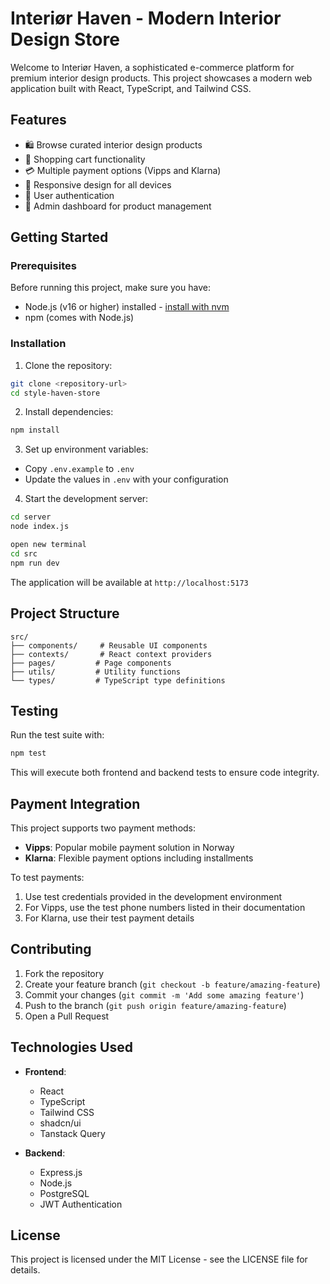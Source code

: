 # Interiør Haven - Modern Interior Design Store

Welcome to Interiør Haven, a sophisticated e-commerce platform for premium interior design products. This project showcases a modern web application built with React, TypeScript, and Tailwind CSS.

## Features

- 🛍️ Browse curated interior design products
- 🛒 Shopping cart functionality
- 💳 Multiple payment options (Vipps and Klarna)
- 📱 Responsive design for all devices
- 🔐 User authentication
- 👤 Admin dashboard for product management

## Getting Started

### Prerequisites

Before running this project, make sure you have:
- Node.js (v16 or higher) installed - [install with nvm](https://github.com/nvm-sh/nvm#installing-and-updating)
- npm (comes with Node.js)

### Installation

1. Clone the repository:
```bash
git clone <repository-url>
cd style-haven-store
```

2. Install dependencies:
```bash
npm install
```

3. Set up environment variables:
- Copy `.env.example` to `.env`
- Update the values in `.env` with your configuration

4. Start the development server:
```bash
cd server
node index.js

open new terminal
cd src
npm run dev
```

The application will be available at `http://localhost:5173`

## Project Structure

```
src/
├── components/     # Reusable UI components
├── contexts/       # React context providers
├── pages/         # Page components
├── utils/         # Utility functions
└── types/         # TypeScript type definitions
```

## Testing

Run the test suite with:
```bash
npm test
```

This will execute both frontend and backend tests to ensure code integrity.

## Payment Integration

This project supports two payment methods:
- **Vipps**: Popular mobile payment solution in Norway
- **Klarna**: Flexible payment options including installments

To test payments:
1. Use test credentials provided in the development environment
2. For Vipps, use the test phone numbers listed in their documentation
3. For Klarna, use their test payment details

## Contributing

1. Fork the repository
2. Create your feature branch (`git checkout -b feature/amazing-feature`)
3. Commit your changes (`git commit -m 'Add some amazing feature'`)
4. Push to the branch (`git push origin feature/amazing-feature`)
5. Open a Pull Request

## Technologies Used

- **Frontend**:
  - React
  - TypeScript
  - Tailwind CSS
  - shadcn/ui
  - Tanstack Query

- **Backend**:
  - Express.js
  - Node.js
  - PostgreSQL
  - JWT Authentication


## License

This project is licensed under the MIT License - see the LICENSE file for details.
